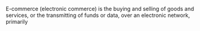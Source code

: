 E-commerce (electronic commerce) is the
 buying and selling of goods and services, 
or the transmitting of funds or data, over an
 electronic network, primarily
